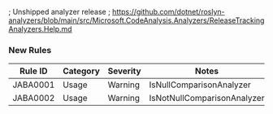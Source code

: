 ﻿; Unshipped analyzer release
; https://github.com/dotnet/roslyn-analyzers/blob/main/src/Microsoft.CodeAnalysis.Analyzers/ReleaseTrackingAnalyzers.Help.md

### New Rules

Rule ID | Category | Severity | Notes
--------|----------|----------|-------
JABA0001 | Usage | Warning | IsNullComparisonAnalyzer
JABA0002 | Usage | Warning | IsNotNullComparisonAnalyzer